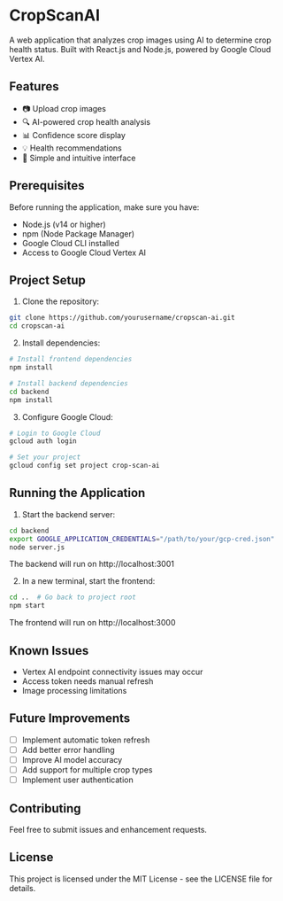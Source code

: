 # CropScanAI

A web application that analyzes crop images using AI to determine crop health status. Built with React.js and Node.js, powered by Google Cloud Vertex AI.

## Features

- 📷 Upload crop images
- 🔍 AI-powered crop health analysis
- 📊 Confidence score display
- 💡 Health recommendations
- 🎯 Simple and intuitive interface

## Prerequisites

Before running the application, make sure you have:

- Node.js (v14 or higher)
- npm (Node Package Manager)
- Google Cloud CLI installed
- Access to Google Cloud Vertex AI

## Project Setup

1. Clone the repository:
```bash
git clone https://github.com/yourusername/cropscan-ai.git
cd cropscan-ai
```

2. Install dependencies:
```bash
# Install frontend dependencies
npm install

# Install backend dependencies
cd backend
npm install
```

3. Configure Google Cloud:
```bash
# Login to Google Cloud
gcloud auth login

# Set your project
gcloud config set project crop-scan-ai
```

## Running the Application

1. Start the backend server:
```bash
cd backend
export GOOGLE_APPLICATION_CREDENTIALS="/path/to/your/gcp-cred.json"
node server.js
```
The backend will run on http://localhost:3001

2. In a new terminal, start the frontend:
```bash
cd ..  # Go back to project root
npm start
```
The frontend will run on http://localhost:3000

## Known Issues

- Vertex AI endpoint connectivity issues may occur
- Access token needs manual refresh
- Image processing limitations

## Future Improvements

- [ ] Implement automatic token refresh
- [ ] Add better error handling
- [ ] Improve AI model accuracy
- [ ] Add support for multiple crop types
- [ ] Implement user authentication

## Contributing

Feel free to submit issues and enhancement requests.

## License

This project is licensed under the MIT License - see the LICENSE file for details.
